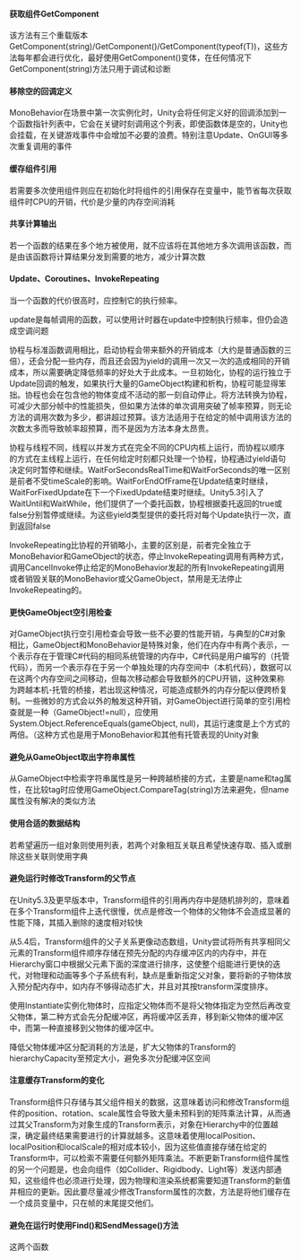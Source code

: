#### 获取组件GetComponent

该方法有三个重载版本GetComponent(string)/GetComponent<T>()/GetComponent(typeof(T))，这些方法每年都会进行优化，最好使用GetComponent<T>()变体，在任何情况下GetComponent(string)方法只用于调试和诊断

#### 移除空的回调定义

MonoBehavior在场景中第一次实例化时，Unity会将任何定义好的回调添加到一个函数指针列表中，它会在关键时刻调用这个列表，即使函数体是空的，Unity也会挂载，在关键游戏事件中会增加不必要的浪费。特别注意Update、OnGUI等多次重复调用的事件

#### 缓存组件引用

若需要多次使用组件则应在初始化时将组件的引用保存在变量中，能节省每次获取组件时CPU的开销，代价是少量的内存空间消耗

#### 共享计算输出

若一个函数的结果在多个地方被使用，就不应该将在其他地方多次调用该函数，而是由该函数将计算结果分发到需要的地方，减少计算次数

#### Update、Coroutines、InvokeRepeating

当一个函数的代价很高时，应控制它的执行频率。

update是每帧调用的函数，可以使用计时器在update中控制执行频率，但仍会造成空调问题

协程与标准函数调用相比，启动协程会带来额外的开销成本（大约是普通函数的三倍），还会分配一些内存，而且还会因为yield的调用一次又一次的造成相同的开销成本，所以需要确定降低频率的好处大于此成本。一旦初始化，协程的运行独立于Update回调的触发，如果执行大量的GameObject构建和析构，协程可能显得笨拙。协程也会在包含他的物体变成不活动的那一刻自动停止。将方法转换为协程，可减少大部分帧中的性能损失，但如果方法体的单次调用突破了帧率预算，则无论方法的调用次数为多少，都讲超过预算。该方法适用于在给定的帧中调用该方法的次数太多而导致帧率超预算，而不是因为方法本身太昂贵。

协程与线程不同，线程以并发方式在完全不同的CPU内核上运行，而协程以顺序的方式在主线程上运行，在任何给定时刻都只处理一个协程，协程通过yield语句决定何时暂停和继续。WaitForSecondsRealTime和WaitForSeconds的唯一区别是前者不受timeScale的影响。WaitForEndOfFrame在Update结束时继续，WaitForFixedUpdate在下一个FixedUpdate结束时继续。Unity5.3引入了WaitUntil和WaitWhile，他们提供了一个委托函数，协程根据委托返回的true或false分别暂停或继续。为这些yield类型提供的委托将对每个Update执行一次，直到返回false

InvokeRepeating比协程的开销略小，主要的区别是，前者完全独立于MonoBehavior和GameObject的状态，停止InvokeRepeating调用有两种方式，调用CancelInvoke停止给定的MonoBehavior发起的所有InvokeRepeating调用或者销毁关联的MonoBehavior或父GameObject，禁用是无法停止InvokeRepeating的。

#### 更快GameObject空引用检查

对GameObject执行空引用检查会导致一些不必要的性能开销，与典型的C#对象相比，GameObject和MonoBehavior是特殊对象，他们在内存中有两个表示，一个表示存在于管理C#代码的相同系统管理的内存中，C#代码是用户编写的（托管代码），而另一个表示存在于另一个单独处理的内存空间中（本机代码），数据可以在这两个内存空间之间移动，但每次移动都会导致额外的CPU开销，这种效果称为跨越本机-托管的桥接，若出现这种情况，可能造成额外的内存分配以便跨桥复制。一些微妙的方式会以外的触发这种开销，对GameObject进行简单的空引用检查就是一种（GameObject!=null），应使用System.Object.ReferenceEquals(gameObject, null)，其运行速度是上个方式的两倍。（这种方式也是用于MonoBehavior和其他有托管表现的Unity对象

#### 避免从GameObject取出字符串属性

从GameObject中检索字符串属性是另一种跨越桥接的方式，主要是name和tag属性，在比较tag时应使用GameObject.CompareTag(string)方法来避免，但name属性没有解决的类似方法

#### 使用合适的数据结构

若希望遍历一组对象则使用列表，若两个对象相互关联且希望快速存取、插入或删除这些关联则使用字典

#### 避免运行时修改Transform的父节点

在Unity5.3及更早版本中，Transform组件的引用再内存中是随机排列的，意味着在多个Transform组件上迭代很慢，优点是修改一个物体的父物体不会造成显著的性能下降，其插入删除的速度相对较快

从5.4后，Transform组件的父子关系更像动态数组，Unity尝试将所有共享相同父元素的Transform组件顺序存储在预先分配的内存缓冲区内的内存中，并在Hierarchy窗口中根据父元素下面的深度进行排序，这使整个组能进行更快的迭代，对物理和动画等多个子系统有利，缺点是重新指定父对象，要将新的子物体放入预分配内存中，如内存不够得动态扩大，并且对其按transform深度排序。

使用Instantiate实例化物体时，应指定父物体而不是将父物体指定为空然后再改变父物体，第二种方式会先分配缓冲区，再将缓冲区丢弃，移到新父物体的缓冲区中，而第一种直接移到父物体的缓冲区中。

降低父物体缓冲区分配消耗的方法是，扩大父物体的Transform的hierarchyCapacity至预定大小，避免多次分配缓冲区空间

#### 注意缓存Transform的变化

Transform组件只存储与其父组件相关的数据，这意味着访问和修改Transform组件的position、rotation、scale属性会导致大量未预料到的矩阵乘法计算，从而通过其父Transform为对象生成的Transform表示，对象在Hierarchy中的位置越深，确定最终结果需要进行的计算就越多。这意味着使用localPosition、localPosition和localScale的相对成本较小，因为这些值直接存储在给定的Transform中，可以检索不需要任何额外矩阵乘法。不断更新Transform组件属性的另一个问题是，也会向组件（如Collider、Rigidbody、Light等）发送内部通知，这些组件也必须进行处理，因为物理和渲染系统都需要知道Transform的新值并相应的更新。因此要尽量减少修改Transform属性的次数，方法是将他们缓存在一个成员变量中，只在帧的末尾提交他们。

#### 避免在运行时使用Find()和SendMessage()方法

这两个函数